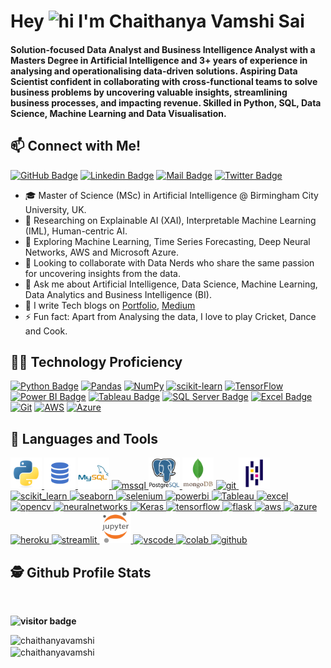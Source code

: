 
# **Hey <img src="https://user-images.githubusercontent.com/1303154/88677602-1635ba80-d120-11ea-84d8-d263ba5fc3c0.gif" width="28" height = "28px" alt="hi"> I'm Chaithanya Vamshi Sai** 


#### <p>Solution-focused Data Analyst and Business Intelligence Analyst with a Masters Degree in Artificial Intelligence and 3+ years of experience in analysing and operationalising data-driven solutions. Aspiring Data Scientist confident in collaborating with cross-functional teams to solve business problems by uncovering valuable insights, streamlining business processes, and impacting revenue. Skilled in Python, SQL, Data Science, Machine Learning and Data Visualisation.</p>


<!--![Chaithanya Vamshi Data Scientist - GitHub](https://user-images.githubusercontent.com/31254745/181863289-75ee1caf-d9aa-4dd9-b1aa-bd52df9b4341.png)-->
	
<!--<p align="center">

<img alt="GIF" src="https://user-images.githubusercontent.com/31254745/157030033-e97d39b2-4706-443c-8d68-7427ac69daf0.gif" width="500" height="300" />
</p>
-->	
## **📫 Connect with Me!**
[![GitHub Badge](https://img.shields.io/badge/-chaithanyavamshi-000000?style=flat&labelColor=000000&logo=github&logoColor=white)](https://github.com/ChaithanyaVamshi/)
[![Linkedin Badge](https://img.shields.io/badge/-chaithanyavsai-0e76a8?style=flat&labelColor=0e76a8&logo=linkedin&logoColor=white)](https://www.linkedin.com/in/chaithanyavsai/)  [![Mail Badge](https://img.shields.io/badge/-chaithanyav.sai@gmail.com-c0392b?style=flat&labelColor=c0392b&logo=gmail&logoColor=white)](mailto:chaithanyav.sai@gmail.com)
[![Twitter Badge](https://img.shields.io/badge/-@ChaithanyaVams2-1ca0f1?style=flat&labelColor=1ca0f1&logo=twitter&logoColor=white&link=https://twitter.com/Ipenywis)](https://twitter.com/ChaithanyaVams2) 

<!-- TODO: Add last video link -->

<!-- <img align="right" alt="GIF" src="https://user-images.githubusercontent.com/31254745/150092463-875d72f1-d6e1-467b-a908-417533ef14d7.gif" width="300" height="240" /> -->
- 🎓 Master of Science (MSc) in Artificial Intelligence @ Birmingham City University, UK.
- 🔭 Researching on Explainable AI (XAI), Interpretable Machine Learning (IML), Human-centric AI. 
- 🌱 Exploring Machine Learning, Time Series Forecasting, Deep Neural Networks, AWS and Microsoft Azure.
- 🤝 Looking to collaborate with Data Nerds who share the same passion for uncovering insights from the data.
- 💬 Ask me about Artificial Intelligence, Data Science, Machine Learning, Data Analytics and Business Intelligence (BI).
- 📝 I write Tech blogs on [Portfolio](https://chaithanyavamshi.github.io/posts/), [Medium](https://medium.com/@chaithanyavamshi)
- ⚡ Fun fact: Apart from Analysing the data, I love to play Cricket, Dance and Cook. 

<!--
<p align="center">
  <img width="500" height = "300" src="https://user-images.githubusercontent.com/31254745/157023638-1e812e52-7250-4a36-ab33-2850e9d75180.gif" alt="GIF">
</p>
-->
## **👨‍💻 Technology Proficiency**

<!-- TODO: Make technologies links takes you to repositories -->
[![Python Badge](https://img.shields.io/badge/-Python-3776AB?style=for-the-badge&labelColor=212121&logo=python)](#) [![Pandas](https://img.shields.io/badge/pandas-%23150458.svg?style=for-the-badge&labelColor=212121&logo=pandas&logoColor=white)](#) [![NumPy](https://img.shields.io/badge/numpy-%23013243.svg?style=for-the-badge&labelColor=212121&logo=numpy&logoColor=white)](#) [![scikit-learn](https://img.shields.io/badge/scikit--learn-%23F7931E.svg?style=for-the-badge&labelColor=212121&logo=scikit-learn&logoColor=white)](#)  [![TensorFlow](https://img.shields.io/badge/TensorFlow-%23FF6F00.svg?style=for-the-badge&labelColor=212121&logo=TensorFlow&logoColor=white)](#) [![Power BI Badge](https://img.shields.io/badge/-Power%20BI-F2C811?style=for-the-badge&labelColor=212121&logo=powerbi)](#) [![Tableau Badge](https://img.shields.io/badge/-Tableau-E97627?style=for-the-badge&labelColor=212121&logo=tableau)](#) [![SQL Server Badge](https://img.shields.io/badge/-SQL-CC2927?style=for-the-badge&labelColor=212121&logo=Microsoft%20SQL%20Server&logoColor=CC2927)](#) [![Excel Badge](https://img.shields.io/badge/-Microsoft%20Excel-217346?style=for-the-badge&labelColor=212121&logo=Microsoft%20Excel&logoColor=217346)](#) [![Git](https://img.shields.io/badge/git-%23F05033.svg?style=for-the-badge&labelColor=212121&logo=git&logoColor=white)](#) [![AWS](https://img.shields.io/badge/AWS-%23FF9900.svg?style=for-the-badge&labelColor=212121&logo=amazon-aws&logoColor=white)](#) [![Azure](https://img.shields.io/badge/azure-%230072C6.svg?style=for-the-badge&labelColor=212121&logo=microsoftazure&logoColor=white)](#) 


## **🚀 Languages and Tools**


<p align="left">
	
<a href="https://www.python.org" target="_blank" rel="noreferrer">
      <img src="https://raw.githubusercontent.com/devicons/devicon/master/icons/python/python-original.svg" alt="python" width="50"
      height="50" />
</a> <a href="https://en.wikipedia.org/wiki/SQL" target="_blank"> 
        <img src="https://raw.githubusercontent.com/github/explore/80688e429a7d4ef2fca1e82350fe8e3517d3494d/topics/sql/sql.png" alt="SQL" width="50" height="50"> 
</a> <a href="https://www.mysql.com/" target="_blank" rel="noreferrer">
      <img src="https://raw.githubusercontent.com/devicons/devicon/master/icons/mysql/mysql-original-wordmark.svg" alt="mysql"
      width="50" height="50" />
</a> <a href="https://www.microsoft.com/en-us/sql-server" target="_blank" rel="noreferrer">
      <img src="https://www.svgrepo.com/show/303229/microsoft-sql-server-logo.svg" alt="mssql" width="50" height="50" />
</a> <a href="https://www.postgresql.org" target="_blank" rel="noreferrer">
      <img src="https://raw.githubusercontent.com/devicons/devicon/master/icons/postgresql/postgresql-original-wordmark.svg"
      alt="postgresql" width="50" height="50" />
</a> <a href="https://www.mongodb.com/" target="_blank" rel="noreferrer">
      <img src="https://raw.githubusercontent.com/devicons/devicon/master/icons/mongodb/mongodb-original-wordmark.svg"
      alt="mongodb" width="50" height="50" />
</a> <a href="https://git-scm.com/" target="_blank">
        <img src="https://www.vectorlogo.zone/logos/git-scm/git-scm-icon.svg" alt="git" width="50" height="50"/> 
</a> <a href="https://pandas.pydata.org/" target="_blank" rel="noreferrer">
      <img src="https://raw.githubusercontent.com/devicons/devicon/2ae2a900d2f041da66e950e4d48052658d850630/icons/pandas/pandas-original.svg"
      alt="pandas" width="50" height="50" />
</a>   <a href="https://scikit-learn.org/" target="_blank" rel="noreferrer">
      <img src="https://upload.wikimedia.org/wikipedia/commons/0/05/Scikit_learn_logo_small.svg" alt="scikit_learn" width="50"
      height="50" />
</a> <a href="https://seaborn.pydata.org/" target="_blank" rel="noreferrer">
      <img src="https://seaborn.pydata.org/_images/logo-mark-lightbg.svg" alt="seaborn" width="50" height="50" />
</a> <a href="https://www.selenium.dev" target="_blank" rel="noreferrer">
      <img src="https://raw.githubusercontent.com/detain/svg-logos/780f25886640cef088af994181646db2f6b1a3f8/svg/selenium-logo.svg"
      alt="selenium" width="50" height="50" />
</a> <a href="https://powerbi.microsoft.com/" target="_blank" rel="noreferrer">
      <img src="https://user-images.githubusercontent.com/31254745/173573412-4b09f7ea-7227-464e-89b4-5f0ac1e0f138.png" alt="powerbi" width="50" height="50" />
</a> 	<a href="https://www.tableau.com/" target="_blank" rel="noreferrer">
      <img src="https://img.icons8.com/color/2x/tableau-software.png" alt="Tableau" width="50" height="50" />
    </a> 
	<a href="https://www.microsoft.com/en-us/microsoft-365/excel" target="_blank" rel="noreferrer">
      <img src="https://upload.wikimedia.org/wikipedia/commons/thumb/3/34/Microsoft_Office_Excel_%282019%E2%80%93present%29.svg/768px-Microsoft_Office_Excel_%282019%E2%80%93present%29.svg.png" alt="excel" width="50" height="50" />
    </a> <a href="https://opencv.org/" target="_blank" rel="noreferrer">
      <img src="https://www.vectorlogo.zone/logos/opencv/opencv-icon.svg" alt="opencv" width="50" height="50" />
</a> <a href="https://en.wikipedia.org/wiki/Deep_learning" target="_blank" rel="noreferrer">
      <img src="https://user-images.githubusercontent.com/31254745/159694224-853ac2f6-102e-4ff7-bcf0-54a10260bb40.png" alt="neuralnetworks" width="50" height="50" />
</a> 
</a> <a href="https://keras.io/" target="_blank" rel="noreferrer">
      <img src="https://user-images.githubusercontent.com/31254745/159694902-443d064e-f73f-44a2-b14f-aeeeb2a3777c.png" alt="Keras" width="65" height="45" />
</a> 
<a href="https://www.tensorflow.org" target="_blank" rel="noreferrer">
      <img src="https://www.vectorlogo.zone/logos/tensorflow/tensorflow-icon.svg" alt="tensorflow" width="50" height="50" />
</a>	<a href="https://flask.palletsprojects.com/" target="_blank" rel="noreferrer">
      <img src="https://user-images.githubusercontent.com/31254745/159689829-7e7ba87e-986f-4d08-9d80-56ae5575b32f.png" alt="flask" width="60" height="40" />
    </a> 
     <a href="https://aws.amazon.com" target="_blank" rel="noreferrer">
      <img src="https://user-images.githubusercontent.com/31254745/159692512-3e6c0f5d-f3de-454e-a30a-c4d686499b11.png"
      alt="aws" width="50" height="50" />
    </a> 
    <a href="https://azure.microsoft.com/en-in/" target="_blank" rel="noreferrer">
      <img src="https://www.vectorlogo.zone/logos/microsoft_azure/microsoft_azure-icon.svg" alt="azure" width="50" height="50" />
    </a> 
    <a href="https://heroku.com" target="_blank" rel="noreferrer">
      <img src="https://www.vectorlogo.zone/logos/heroku/heroku-icon.svg" alt="heroku" width="50" height="50" />
    </a> 	<a href="https://streamlit.io/" target="_blank" rel="noreferrer">
      <img src="https://avatars.githubusercontent.com/u/45109972?s=400&amp;v=4" alt="streamlit" width="50" height="50" />
    </a> <a href="https://jupyter.org/" target="_blank" rel="noreferrer">
      <img src="https://raw.githubusercontent.com/github/explore/80688e429a7d4ef2fca1e82350fe8e3517d3494d/topics/jupyter-notebook/jupyter-notebook.png" alt="jupyter" width="50" height="50" />
    </a> 	<a href="https://code.visualstudio.com/" target="_blank" rel="noreferrer">
      <img src="https://upload.wikimedia.org/wikipedia/commons/thumb/9/9a/Visual_Studio_Code_1.35_icon.svg/768px-Visual_Studio_Code_1.35_icon.svg.png" alt="vscode" width="50" height="50" />
    </a> 	<a href="https://colab.research.google.com/" target="_blank" rel="noreferrer">
      <img src="https://upload.wikimedia.org/wikipedia/commons/thumb/d/d0/Google_Colaboratory_SVG_Logo.svg/977px-Google_Colaboratory_SVG_Logo.svg.png" alt="colab" width="50" height="50" />
    </a>  	<a href="https://github.com/" target="_blank" rel="noreferrer">
      <img src="https://github.githubassets.com/images/modules/logos_page/GitHub-Mark.png" alt="github" width="50" height="50" />
    </a> 
    
 </p>   

## **🕵️ Github Profile Stats** 
</br>

**![visitor badge](https://visitor-badge.glitch.me/badge?page_id=chaithanyavamshi.visitor-badge)**
<!--![](https://komarev.com/ghpvc/?username=chaithanyavamshi&style=flat-square)-->

<p><img align="left" src="https://github-readme-stats.vercel.app/api?username=chaithanyavamshi&layout=compact&theme=radical&show_icons=true&locale=en" 
	alt="chaithanyavamshi" width="400"  /></p>

<p><img align="center" src="https://github-readme-streak-stats.herokuapp.com/?user=chaithanyavamshi&&layout=compact&theme=radical" alt="chaithanyavamshi" width="400"  /></p>
